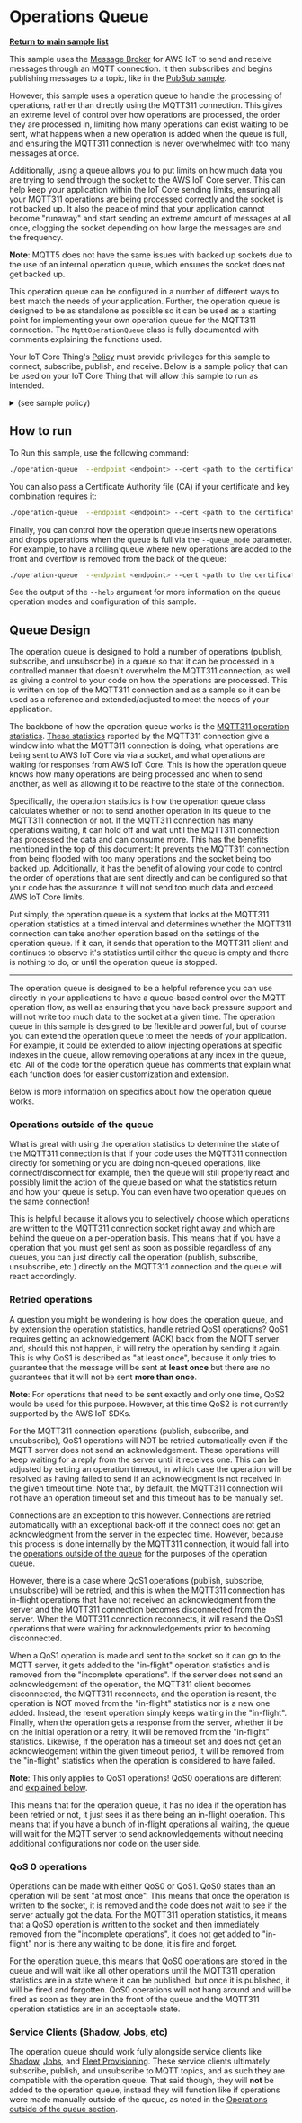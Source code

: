 # Operations Queue

[**Return to main sample list**](../../README.md)

This sample uses the
[Message Broker](https://docs.aws.amazon.com/iot/latest/developerguide/iot-message-broker.html)
for AWS IoT to send and receive messages through an MQTT connection. It then subscribes and begins publishing messages to a topic, like in the [PubSub sample](../../pub_sub/basic_pub_sub/README.md).

However, this sample uses a operation queue to handle the processing of operations, rather than directly using the MQTT311 connection. This gives an extreme level of control over how operations are processed, the order they are processed in, limiting how many operations can exist waiting to be sent, what happens when a new operation is added when the queue is full, and ensuring the MQTT311 connection is never overwhelmed with too many messages at once.

Additionally, using a queue allows you to put limits on how much data you are trying to send through the socket to the AWS IoT Core server. This can help keep your application within the IoT Core sending limits, ensuring all your MQTT311 operations are being processed correctly and the socket is not backed up. It also the peace of mind that your application cannot become "runaway" and start sending an extreme amount of messages at all once, clogging the socket depending on how large the messages are and the frequency.

**Note**: MQTT5 does not have the same issues with backed up sockets due to the use of an internal operation queue, which ensures the socket does not get backed up.

This operation queue can be configured in a number of different ways to best match the needs of your application. Further, the operation queue is designed to be as standalone as possible so it can be used as a starting point for implementing your own operation queue for the MQTT311 connection. The `MqttOperationQueue` class is fully documented with comments explaining the functions used.

Your IoT Core Thing's [Policy](https://docs.aws.amazon.com/iot/latest/developerguide/iot-policies.html) must provide privileges for this sample to connect, subscribe, publish, and receive. Below is a sample policy that can be used on your IoT Core Thing that will allow this sample to run as intended.

<details>
<summary>(see sample policy)</summary>
<pre>
{
  "Version": "2012-10-17",
  "Statement": [
    {
      "Effect": "Allow",
      "Action": [
        "iot:Publish",
        "iot:Receive"
      ],
      "Resource": [
        "arn:aws:iot:<b>region</b>:<b>account</b>:topic/test/topic/*"
      ]
    },
    {
      "Effect": "Allow",
      "Action": [
        "iot:Subscribe"
      ],
      "Resource": [
        "arn:aws:iot:<b>region</b>:<b>account</b>:topicfilter/test/topic/*"
      ]
    },
    {
      "Effect": "Allow",
      "Action": [
        "iot:Connect"
      ],
      "Resource": [
        "arn:aws:iot:<b>region</b>:<b>account</b>:client/test-*"
      ]
    }
  ]
}
</pre>

Replace with the following with the data from your AWS account:
* `<region>`: The AWS IoT Core region where you created your AWS IoT Core thing you wish to use with this sample. For example `us-east-1`.
* `<account>`: Your AWS IoT Core account ID. This is the set of numbers in the top right next to your AWS account name when using the AWS IoT Core website.

Note that in a real application, you may want to avoid the use of wildcards in your ClientID or use them selectively. Please follow best practices when working with AWS on production applications using the SDK. Also, for the purposes of this sample, please make sure your policy allows a client ID of `test-*` to connect or use `--client_id <client ID here>` to send the client ID your policy supports.

</details>

## How to run

To Run this sample, use the following command:

``` sh
./operation-queue  --endpoint <endpoint> --cert <path to the certificate> --key <path to the private key>
```

You can also pass a Certificate Authority file (CA) if your certificate and key combination requires it:

``` sh
./operation-queue  --endpoint <endpoint> --cert <path to the certificate> --key <path to the private key> --ca_file <path to CA file>
```

Finally, you can control how the operation queue inserts new operations and drops operations when the queue is full via the `--queue_mode` parameter. For example, to have a rolling queue where new operations are added to the front and overflow is removed from the back of the queue:

``` sh
./operation-queue  --endpoint <endpoint> --cert <path to the certificate> --key <path to the private key> --queue_mode 1
```

See the output of the `--help` argument for more information on the queue operation modes and configuration of this sample.


## Queue Design

The operation queue is designed to hold a number of operations (publish, subscribe, and unsubscribe) in a queue so that it can be processed in a controlled manner that doesn't overwhelm the MQTT311 connection, as well as giving a control to your code on how the operations are processed. This is written on top of the MQTT311 connection and as a sample so it can be used as a reference and extended/adjusted to meet the needs of your application.

The backbone of how the operation queue works is the [MQTT311 operation statistics](https://awslabs.github.io/aws-crt-cpp/class_aws_1_1_crt_1_1_mqtt_1_1_mqtt_connection.html#a6da1184dbb1c3fe8ad319ede3fa5ca87). [These statistics](https://awslabs.github.io/aws-crt-cpp/struct_aws_1_1_crt_1_1_mqtt_1_1_mqtt_connection_operation_statistics.html) reported by the MQTT311 connection give a window into what the MQTT311 connection is doing, what operations are being sent to AWS IoT Core via via a socket, and what operations are waiting for responses from AWS IoT Core. This is how the operation queue knows how many operations are being processed and when to send another, as well as allowing it to be reactive to the state of the connection.

Specifically, the operation statistics is how the operation queue class calculates whether or not to send another operation in its queue to the MQTT311 connection or not. If the MQTT311 connection has many operations waiting, it can hold off and wait until the MQTT311 connection has processed the data and can consume more. This has the benefits mentioned in the top of this document: It prevents the MQTT311 connection from being flooded with too many operations and the socket being too backed up. Additionally, it has the benefit of allowing your code to control the order of operations that are sent directly and can be configured so that your code has the assurance it will not send too much data and exceed AWS IoT Core limits.

Put simply, the operation queue is a system that looks at the MQTT311 operation statistics at a timed interval and determines whether the MQTT311 connection can take another operation based on the settings of the operation queue. If it can, it sends that operation to the MQTT311 client and continues to observe it's statistics until either the queue is empty and there is nothing to do, or until the operation queue is stopped.

___________

The operation queue is designed to be a helpful reference you can use directly in your applications to have a queue-based control over the MQTT operation flow, as well as ensuring that you have back pressure support and will not write too much data to the socket at a given time. The operation queue in this sample is designed to be flexible and powerful, but of course you can extend the operation queue to meet the needs of your application. For example, it could be extended to allow injecting operations at specific indexes in the queue, allow removing operations at any index in the queue, etc. All of the code for the operation queue has comments that explain what each function does for easier customization and extension.

Below is more information on specifics about how the operation queue works.

### Operations outside of the queue

What is great with using the operation statistics to determine the state of the MQTT311 connection is that if your code uses the MQTT311 connection directly for something or you are doing non-queued operations, like connect/disconnect for example, then the queue will still properly react and possibly limit the action of the queue based on what the statistics return and how your queue is setup. You can even have two operation queues on the same connection!

This is helpful because it allows you to selectively choose which operations are written to the MQTT311 connection socket right away and which are behind the queue on a per-operation basis. This means that if you have a operation that you must get sent as soon as possible regardless of any queues, you can just directly call the operation (publish, subscribe, unsubscribe, etc.) directly on the MQTT311 connection and the queue will react accordingly.

### Retried operations

A question you might be wondering is how does the operation queue, and by extension the operation statistics, handle retried QoS1 operations? QoS1 requires getting an acknowledgement (ACK) back from the MQTT server and, should this not happen, it will retry the operation by sending it again. This is why QoS1 is described as "at least once", because it only tries to guarantee that the message will be sent at **least once** but there are no guarantees that it will not be sent **more than once**.

**Note**: For operations that need to be sent exactly and only one time, QoS2 would be used for this purpose. However, at this time QoS2 is not currently supported by the AWS IoT SDKs.

For the MQTT311 connection operations (publish, subscribe, and unsubscribe), QoS1 operations will NOT be retried automatically even if the MQTT server does not send an acknowledgement. These operations will keep waiting for a reply from the server until it receives one. This can be adjusted by setting an operation timeout, in which case the operation will be resolved as having failed to send if an acknowledgment is not received in the given timeout time. Note that, by default, the MQTT311 connection will not have an operation timeout set and this timeout has to be manually set.

Connections are an exception to this however. Connections are retried automatically with an exceptional back-off if the connect does not get an acknowledgment from the server in the expected time. However, because this process is done internally by the MQTT311 connection, it would fall into the [operations outside of the queue](#operations-outside-of-the-queue) for the purposes of the operation queue.

However, there is a case where QoS1 operations (publish, subscribe, unsubscribe) will be retried, and this is when the MQTT311 connection has in-flight operations that have not received an acknowledgment from the server and the MQTT311 connection becomes disconnected from the server. When the MQTT311 connection reconnects, it will resend the QoS1 operations that were waiting for acknowledgements prior to becoming disconnected.

When a QoS1 operation is made and sent to the socket so it can go to the MQTT server, it gets added to the "in-flight" operation statistics and is removed from the "incomplete operations". If the server does not send an acknowledgement of the operation, the MQTT311 client becomes disconnected, the MQTT311 reconnects, and the operation is resent, the operation is NOT moved from the "in-flight" statistics nor is a new one added. Instead, the resent operation simply keeps waiting in the "in-flight". Finally, when the operation gets a response from the server, whether it be on the initial operation or a retry, it will be removed from the "in-flight" statistics. Likewise, if the operation has a timeout set and does not get an acknowledgement within the given timeout period, it will be removed from the "in-flight" statistics when the operation is considered to have failed.

**Note**: This only applies to QoS1 operations! QoS0 operations are different and [explained below](#qos-0-operations).

This means that for the operation queue, it has no idea if the operation has been retried or not, it just sees it as there being an in-flight operation. This means that if you have a bunch of in-flight operations all waiting, the queue will wait for the MQTT server to send acknowledgements without needing additional configurations nor code on the user side.

### QoS 0 operations

Operations can be made with either QoS0 or QoS1. QoS0 states than an operation will be sent "at most once". This means that once the operation is written to the socket, it is removed and the code does not wait to see if the server actually got the data. For the MQTT311 operation statistics, it means that a QoS0 operation is written to the socket and then immediately removed from the "incomplete operations", it does not get added to "in-flight" nor is there any waiting to be done, it is fire and forget.

For the operation queue, this means that QoS0 operations are stored in the queue and will wait like all other operations until the MQTT311 operation statistics are in a state where it can be published, but once it is published, it will be fired and forgotten. QoS0 operations will not hang around and will be fired as soon as they are in the front of the queue and the MQTT311 operation statistics are in an acceptable state.

### Service Clients (Shadow, Jobs, etc)

The operation queue should work fully alongside service clients like [Shadow](../../shadow/shadow_sync/README.md), [Jobs](../../jobs/describe_job_execution/README.md), and [Fleet Provisioning](../../identity/fleet_provisioning/README.md). These service clients ultimately subscribe, publish, and unsubscribe to MQTT topics, and as such they are compatible with the operation queue. That said though, they will **not** be added to the operation queue, instead they will function like if operations were made manually outside of the queue, as noted in the [Operations outside of the queue section](#operations-outside-of-the-queue).
